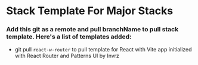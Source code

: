 # Stack Template For Major Stacks
### Add this git as a remote and pull branchName to pull stack template. Here's a list of templates added:

- git pull `react-w-router` to pull template for React with Vite app initialized with React Router and Patterns UI by Invrz
